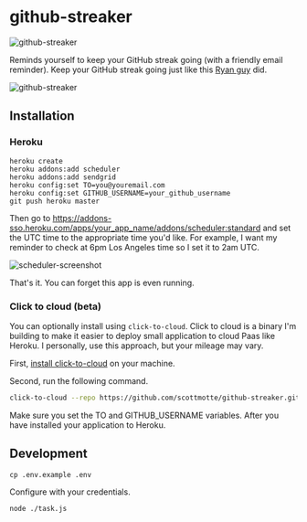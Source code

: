 # github-streaker

![github-streaker](https://raw.github.com/scottmotte/github-streaker/master/github-streaker.png)

Reminds yourself to keep your GitHub streak going (with a friendly email reminder).
Keep your GitHub streak going just like this [Ryan guy](https://ryanseys.com/blog/177-days-of-github/) did.

![github-streaker](https://raw.github.com/scottmotte/github-streaker/master/current-streak.png)

## Installation

### Heroku

```
heroku create
heroku addons:add scheduler
heroku addons:add sendgrid
heroku config:set TO=you@youremail.com
heroku config:set GITHUB_USERNAME=your_github_username
git push heroku master
```

Then go to <https://addons-sso.heroku.com/apps/your_app_name/addons/scheduler:standard> and set the UTC time to the appropriate time you'd like. For example, I want my reminder to check at 6pm Los Angeles time so I set it to 2am UTC.

![scheduler-screenshot](https://raw.github.com/scottmotte/github-streaker/master/scheduler-screenshot.png)

That's it. You can forget this app is even running.

### Click to cloud (beta)

You can optionally install using `click-to-cloud`. Click to cloud is a binary I'm building to make it easier to deploy
small application to cloud Paas like Heroku. I personally, use this approach, but your mileage may vary. 

First, [install click-to-cloud](https://github.com/scottmotte/click-to-cloud#installation) on your machine.

Second, run the following command.

```bash
click-to-cloud --repo https://github.com/scottmotte/github-streaker.git
```

Make sure you set the TO and GITHUB_USERNAME variables. After you have installed your application to Heroku.

## Development

```
cp .env.example .env
```

Configure with your credentials.

```
node ./task.js
```

